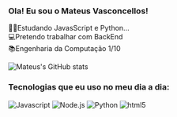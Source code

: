 ### Ola! Eu sou o Mateus Vasconcellos!

🐍🦏Estudando JavasScript e Python... <br>
💻Pretendo trabalhar com BackEnd <br>
📚Engenharia da Computação 1/10


  
![Mateus's GitHub stats](https://github-readme-stats.vercel.app/api?username=IsDevMaker&show_icons=true&theme=dark)


### Tecnologias que eu uso no meu dia a dia:

<div>
<img align = "center" alt =Javascript src ="https://img.shields.io/badge/JavaScript-F7DF1E?style=for-the-badge&logo=javascript&logoColor=black" >
<img align = "center"alt =Node.js src ="https://img.shields.io/badge/Node.js-43853D?style=for-the-badge&logo=node.js&logoColor=whit" >
<img align="center" alt=Python src ="https://img.shields.io/badge/Python-14354C?style=for-the-badge&logo=python&logoColor=white">
<img  align = "center"alt ="html5" src ="https://img.shields.io/badge/HTML5-E34F26?style=for-the-badge&logo=html5&logoColor=white" 

</div>
